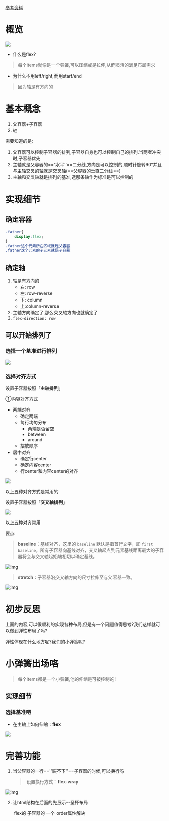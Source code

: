 [参考资料](https://juejin.im/post/58e3a5a0a0bb9f0069fc16bb#heading-0)



# 概览

![](assets\flex布局.png)

- 什么是flex?

> 每个items就像是一个弹簧,可以压缩或是拉伸,从而灵活的满足布局需求

- 为什么不用left/right,而用start/end

> 因为轴是有方向的



# 基本概念

1. 父容器+子容器
2. 轴

需要知道的是:

1. 父容器可以控制子容器的排列,子容器自身也可以控制自己的排列.当两者冲突时,子容器优先
2. 主轴就是父容器的=='水平’'==二分线,方向是可以控制的,顺时针旋转90°并且与主轴交叉的轴就是交叉轴(==父容器的垂直二分线==)
3. 主轴和交叉轴就是排列的基准,选那条轴作为标准是可以控制的



# 实现细节

## 确定容器

```css
.father{
    display:flex;
}
.father这个元素所在区域就是父容器
.father这个元素的子元素就是子容器
```

## 确定轴

1. 轴是有方向的
   - 右: row
   - 左: row-reverse
   - 下: column
   - 上:column-reverse
2. 主轴方向确定了,那么交叉轴方向也就确定了
3. `flex-direction: row`



## 可以开始排列了

### 选择一个基准进行排列

![](assets\flex-2.png)



### 选择对齐方式

设置子容器按照「**主轴排列**」

①内容对齐方式

- 两端对齐
  - 确定两端
  - 每行均匀分布
    - 两端是否留空
    - between
    - around
  - 摆放顺序
- 居中对齐
  - 确定行center
  - 确定内容center
  - 行center和内容center的对齐

![](C:\Users\lenovo\Desktop\assets\flex-3.png)

以上五种对齐方式是常用的



设置子容器按照「**交叉轴排列**」

![](C:\Users\lenovo\Desktop\assets\flex-4.png)

以上五种对齐常用



要点:

> **baseline**：基线对齐，这里的 `baseline` 默认是指首行文字，即 `first baseline`，所有子容器向基线对齐，交叉轴起点到元素基线距离最大的子容器将会与交叉轴起始端相切以确定基线。



![img](C:\Users\lenovo\Desktop\assets\f78e9f42be9a3f165f8f.png)

> **stretch**：子容器沿交叉轴方向的尺寸拉伸至与父容器一致。



![img](C:\Users\lenovo\Desktop\assets\160170b3d2022800ffea.png)



# 初步反思

上面的内容,可以很顺利的实现各种布局,但是有一个问题值得思考?我们这样就可以做到弹性布局了吗?

弹性体现在什么地方呢?我们的小弹簧呢?



# 小弹簧出场咯

> 每个items都是一个小弹簧,他的伸缩是可被控制的!



## 实现细节

### 选择基准吧

- 在主轴上如何伸缩：**flex**

![](C:\Users\lenovo\Desktop\assets\flex-5.png)



# 完善功能

1. 当父容器的一行==''装不下''==子容器的时候,可以换行吗

   > ​	设置换行方式：**flex-wrap**

![img](C:\Users\lenovo\Desktop\assets\19fb0f3a31fa497191b8.png)

2. 让html结构在后面的先展示–-圣杯布局

   ​	flex的 子容器的 一个  order属性解决

